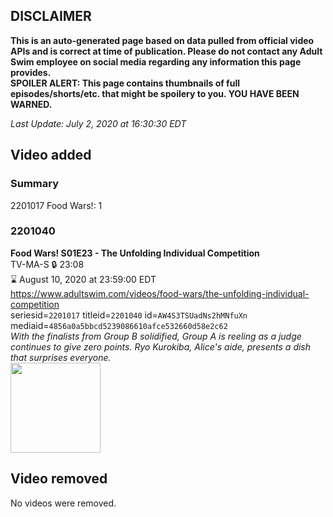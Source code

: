 ## DISCLAIMER
**This is an auto-generated page based on data pulled from official video APIs and is correct at time of publication. Please do not contact any Adult Swim employee on social media regarding any information this page provides.**  
**SPOILER ALERT: This page contains thumbnails of full episodes/shorts/etc. that might be spoilery to you. YOU HAVE BEEN WARNED.**  

_Last Update: July 2, 2020 at 16:30:30 EDT_
## Video added
### Summary
2201017 Food Wars!: 1  
### 2201040
**Food Wars! S01E23 - The Unfolding Individual Competition**  
TV-MA-S 🔒 23:08  
⌛ August 10, 2020 at 23:59:00 EDT  
https://www.adultswim.com/videos/food-wars/the-unfolding-individual-competition  
seriesid=`2201017` titleid=`2201040` id=`AW4S3TSUadNs2hMNfuXn` mediaid=`4856a0a5bbcd5239086610afce532660d58e2c62`  
_With the finalists from Group B solidified, Group A is reeling as a judge continues to give zero points. Ryo Kurokiba, Alice's aide, presents a dish that surprises everyone._  
<a href="https://media.cdn.adultswim.com/uploads/20191028/thumbnails/2_1910281055102-FoodWars_023.jpg"><img src="https://media.cdn.adultswim.com/uploads/20191028/thumbnails/2_1910281055102-FoodWars_023.jpg" height="144px" /></a>
## Video removed
No videos were removed.  
